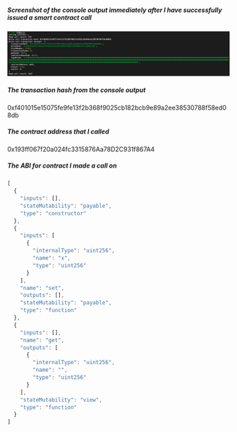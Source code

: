 ##### Screenshot of the console output immediately after I have successfully issued a smart contract call
![](assets/smart_contract_call.png)

##### The transaction hash from the console output
0xf401015e15075fe9fe13f2b368f9025cb182bcb9e89a2ee38530788f58ed08db

##### The contract address that I called 
0x193ff067f20a024fc3315876Aa78D2C931f867A4

##### The ABI for contract I made a call on
```javascript
[
  {
    "inputs": [],
    "stateMutability": "payable",
    "type": "constructor"
  },
  {
    "inputs": [
      {
        "internalType": "uint256",
        "name": "x",
        "type": "uint256"
      }
    ],
    "name": "set",
    "outputs": [],
    "stateMutability": "payable",
    "type": "function"
  },
  {
    "inputs": [],
    "name": "get",
    "outputs": [
      {
        "internalType": "uint256",
        "name": "",
        "type": "uint256"
      }
    ],
    "stateMutability": "view",
    "type": "function"
  }
]
```